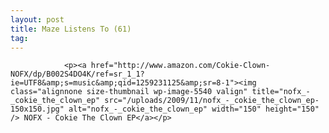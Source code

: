 ```yaml
---
layout: post
title: Maze Listens To (61)
tag: 
---
```



                <p><a href="http://www.amazon.com/Cokie-Clown-NOFX/dp/B002S4DO4K/ref=sr_1_1?ie=UTF8&amp;s=music&amp;qid=1259231125&amp;sr=8-1"><img class="alignnone size-thumbnail wp-image-5540 valign" title="nofx_-_cokie_the_clown_ep" src="/uploads/2009/11/nofx_-_cokie_the_clown_ep-150x150.jpg" alt="nofx_-_cokie_the_clown_ep" width="150" height="150" /> NOFX - Cokie The Clown EP</a></p>
            
